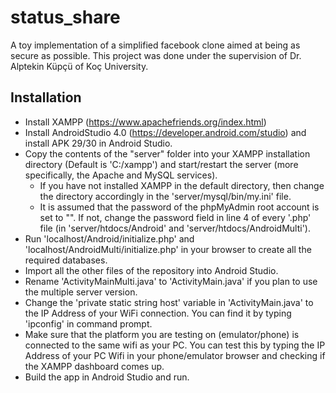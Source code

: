 # status_share
A toy implementation of a simplified facebook clone aimed at being as secure as possible.
This project was done under the supervision of Dr. Alptekin Küpçü of Koç University.

## Installation
* Install XAMPP (https://www.apachefriends.org/index.html)
* Install AndroidStudio 4.0 (https://developer.android.com/studio) and install APK 29/30 in Android Studio.
* Copy the contents of the "server" folder into your XAMPP installation directory (Default is 'C:/xampp') and start/restart the server (more specifically, the Apache and MySQL services). 
  * If you have not installed XAMPP in the default directory, then change the directory accordingly in the 'server/mysql/bin/my.ini' file.
  * It is assumed that the password of the phpMyAdmin root account is set to "". If not, change the password field in line 4 of every '.php' file (in 'server/htdocs/Android' and 'server/htdocs/AndroidMulti').
* Run 'localhost/Android/initialize.php' and 'localhost/AndroidMulti/initialize.php' in your browser to create all the required databases.
* Import all the other files of the repository into Android Studio.
* Rename 'ActivityMainMulti.java' to 'ActivityMain.java' if you plan to use the multiple server version.
* Change the 'private static string host' variable in 'ActivityMain.java' to the IP Address of your WiFi connection. You can find it by typing 'ipconfig' in command prompt. 
* Make sure that the platform you are testing on (emulator/phone) is connected to the same wifi as your PC. You can test this by typing the IP Address of your PC Wifi in your phone/emulator browser and checking if the XAMPP dashboard comes up.
* Build the app in Android Studio and run.
